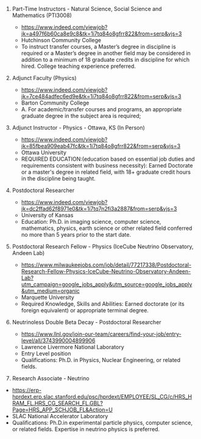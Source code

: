 1. Part-Time Instructors - Natural Science, Social Science and Mathematics (PTI3008)
   - https://www.indeed.com/viewjob?jk=a497f6b60ca8e9c8&tk=1i7tq84o8gfrr822&from=serp&vjs=3
   - Hutchinson Community College
   - To instruct transfer courses, a Master’s degree in discipline is required or a Master’s degree in another field may be considered in addition to a minimum of 18 graduate credits in discipline for which hired. College teaching experience preferred.

2. Adjunct Faculty (Physics)
    - https://www.indeed.com/viewjob?jk=7ce484adfec6ed9e&tk=1i7tq84o8gfrr822&from=serp&vjs=3
    - Barton Community College
    - A. For academic/transfer courses and programs, an appropriate graduate degree in the subject area is required;
3. Adjunct Instructor - Physics - Ottawa, KS (In Person)
   - https://www.indeed.com/viewjob?jk=85fbea909eab47fc&tk=1i7tq84o8gfrr822&from=serp&vjs=3
   - Ottawa University
   - REQUIRED EDUCATION:(education based on essential job duties and requirements consistent with business necessity):
     Earned Doctorate or a master's degree in related field, with 18+ graduate credit hours in the discipline being taught.

4. Postdoctoral Researcher
   - https://www.indeed.com/viewjob?jk=dc2ffad62f8971e0&tk=1i7tq7n2fi3a2887&from=serp&vjs=3
   - University of Kansas
   - Education: Ph.D. in imaging science, computer science, mathematics, physics, earth science or other related field conferred no more than 5 years prior to the start date.

5. Postdoctoral Research Fellow - Physics (IceCube Neutrino Observatory, Andeen Lab)
   - https://www.milwaukeejobs.com/job/detail/77217338/Postdoctoral-Research-Fellow-Physics-IceCube-Neutrino-Observatory-Andeen-Lab?utm_campaign=google_jobs_apply&utm_source=google_jobs_apply&utm_medium=organic
   - Marquette University
   - Required Knowledge, Skills and Abilities: Earned doctorate (or its foreign equivalent) or appropriate terminal degree.

6. Neutrinoless Double Beta Decay - Postdoctoral Researcher
   - https://www.llnl.gov/join-our-team/careers/find-your-job/entry-level/all/3743990004899906
   - Lawrence Livermore National Laboratory
   - Entry Level position
   - Qualifications: Ph.D. in Physics, Nuclear Engineering, or related fields.

7.  Research Associate - Neutrino
   - https://erp-hprdext.erp.slac.stanford.edu/psc/hprdext/EMPLOYEE/SL_CG/c/HRS_HRAM_FL.HRS_CG_SEARCH_FL.GBL?Page=HRS_APP_SCHJOB_FL&Action=U
   - SLAC National Accelerator Laboratory
   - Qualifications: Ph.D.in experimental particle physics, computer science, or related fields. Expertise in neutrino physics is preferred.